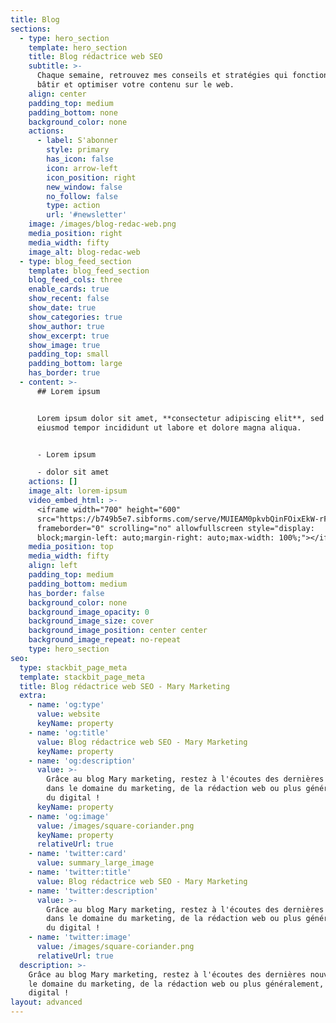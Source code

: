 ```yaml
---
title: Blog
sections:
  - type: hero_section
    template: hero_section
    title: Blog rédactrice web SEO
    subtitle: >-
      Chaque semaine, retrouvez mes conseils et stratégies qui fonctionnent pour
      bâtir et optimiser votre contenu sur le web.
    align: center
    padding_top: medium
    padding_bottom: none
    background_color: none
    actions:
      - label: S'abonner
        style: primary
        has_icon: false
        icon: arrow-left
        icon_position: right
        new_window: false
        no_follow: false
        type: action
        url: '#newsletter'
    image: /images/blog-redac-web.png
    media_position: right
    media_width: fifty
    image_alt: blog-redac-web
  - type: blog_feed_section
    template: blog_feed_section
    blog_feed_cols: three
    enable_cards: true
    show_recent: false
    show_date: true
    show_categories: true
    show_author: true
    show_excerpt: true
    show_image: true
    padding_top: small
    padding_bottom: large
    has_border: true
  - content: >-
      ## Lorem ipsum


      Lorem ipsum dolor sit amet, **consectetur adipiscing elit**, sed do
      eiusmod tempor incididunt ut labore et dolore magna aliqua.


      - Lorem ipsum

      - dolor sit amet
    actions: []
    image_alt: lorem-ipsum
    video_embed_html: >-
      <iframe width="700" height="600"
      src="https://b749b5e7.sibforms.com/serve/MUIEAM0pkvbQinFOixEkW-rF_LkKDOef_kUfJGtk7R9-UfYGPAJ_DiiVnVBksDThZYDqnmeVL4MnotsgclA_AehybCmA3NKcWHLbbvdkKvG0n34T7OuHuIsL2dj3-o197_s8hEpdP9x5L2dDoMQzA-iDTR8VKjJg43Ng3XjNLA8_kzDtFQqaWLGl0KlowvrzGYQ-eObrny3EASDU"
      frameborder="0" scrolling="no" allowfullscreen style="display:
      block;margin-left: auto;margin-right: auto;max-width: 100%;"></iframe>
    media_position: top
    media_width: fifty
    align: left
    padding_top: medium
    padding_bottom: medium
    has_border: false
    background_color: none
    background_image_opacity: 0
    background_image_size: cover
    background_image_position: center center
    background_image_repeat: no-repeat
    type: hero_section
seo:
  type: stackbit_page_meta
  template: stackbit_page_meta
  title: Blog rédactrice web SEO - Mary Marketing
  extra:
    - name: 'og:type'
      value: website
      keyName: property
    - name: 'og:title'
      value: Blog rédactrice web SEO - Mary Marketing
      keyName: property
    - name: 'og:description'
      value: >-
        Grâce au blog Mary marketing, restez à l'écoutes des dernières nouvelle
        dans le domaine du marketing, de la rédaction web ou plus généralement,
        du digital ! 
      keyName: property
    - name: 'og:image'
      value: /images/square-coriander.png
      keyName: property
      relativeUrl: true
    - name: 'twitter:card'
      value: summary_large_image
    - name: 'twitter:title'
      value: Blog rédactrice web SEO - Mary Marketing
    - name: 'twitter:description'
      value: >-
        Grâce au blog Mary marketing, restez à l'écoutes des dernières nouvelle
        dans le domaine du marketing, de la rédaction web ou plus généralement,
        du digital ! 
    - name: 'twitter:image'
      value: /images/square-coriander.png
      relativeUrl: true
  description: >-
    Grâce au blog Mary marketing, restez à l'écoutes des dernières nouvelle dans
    le domaine du marketing, de la rédaction web ou plus généralement, du
    digital ! 
layout: advanced
---
```

